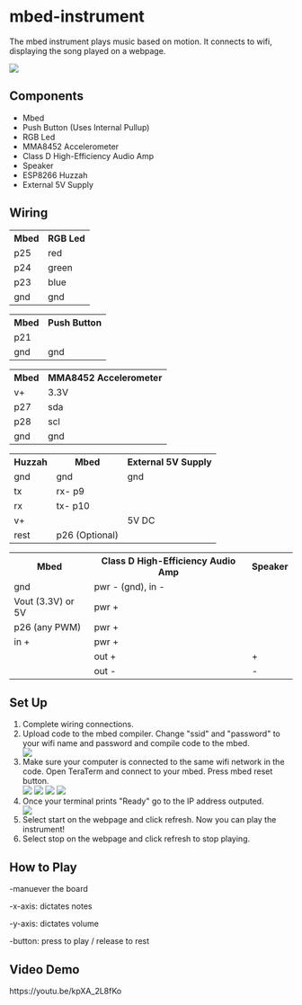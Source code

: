 <h1>mbed-instrument</h1>

<p>The mbed instrument plays music based on motion. It connects to wifi, displaying the song played on a webpage. </p>

<img src= "https://github.gatech.edu/storage/user/20775/files/572f57d0-301e-480f-99d9-6740fc22419a" />

<h2>Components</h2>
<ul>
  <li>Mbed</li>
  <li>Push Button (Uses Internal Pullup)</li>
  <li>RGB Led</li>
  <li>MMA8452 Accelerometer</li>
  <li>Class D High-Efficiency Audio Amp</li>
  <li>Speaker</li>
  <li>ESP8266 Huzzah</li>
  <li>External 5V Supply</li>
</ul>

<h2>Wiring</h2>

<table>
  <tr>
    <th>Mbed</th>
    <th>RGB Led</th>
  </tr>
  <tr>
    <td>p25</td>
    <td>red</td>
  </tr>
  <tr>
    <td>p24</td>
    <td>green</td>
  </tr>
  <tr>
    <td>p23</td>
    <td>blue</td>
  </tr>
  <tr>
    <td>gnd</td>
    <td>gnd</td>
  </tr>
</table>

<table>
  <tr>
    <th>Mbed</th>
    <th>Push Button</th>
  </tr>
  <tr>
    <td>p21</td>
    <td></td>
  </tr>
  <tr>
    <td>gnd</td>
    <td>gnd</td>
  </tr>
</table>

<table>
  <tr>
    <th>Mbed</th>
    <th>MMA8452 Accelerometer</th>
  </tr>
  <tr>
    <td>v+</td>
    <td>3.3V</td>
  </tr>
  <tr>
    <td>p27</td>
    <td>sda</td>
  </tr>
  <tr>
    <td>p28</td>
    <td>scl</td>
  </tr>
  <tr>
    <td>gnd</td>
    <td>gnd</td>
  </tr>
</table>

<table>
  <tr>
    <th>Huzzah</th>
    <th>Mbed</th>
    <th>External 5V Supply</th>
  </tr>
  <tr>
    <td>gnd</td>
    <td>gnd</td>
    <td>gnd</td>
  </tr>
  <tr>
    <td>tx</td>
    <td>rx- p9</td>
    <td></td>
  </tr>
  <tr>
    <td>rx</td>
    <td>tx- p10</td>
    <td></td>
  </tr>
    <tr>
    <td>v+</td>
    <td></td>
    <td>5V DC</td>
  </tr>
    <tr>
    <td>rest</td>
    <td>p26 (Optional)</td>
    <td></td>
  </tr>
</table>

<table>
  <tr>
    <th>Mbed</th>
    <th>Class D High-Efficiency Audio Amp</th>
    <th>Speaker</th>
  </tr>
  <tr>
    <td>gnd</td>
    <td>pwr - (gnd), in -</td>
    <td></td>
  </tr>
  <tr>
    <td>Vout (3.3V) or 5V</td>
    <td>pwr +</td>
    <td></td>
  </tr>
    <tr>
    <td>p26 (any PWM)</td>
    <td>pwr +</td>
    <td></td>
  </tr>
    <tr>
    <td>in +</td>
    <td>pwr +</td>
    <td></td>
  </tr>
    <tr>
    <td></td>
    <td>out +</td>
    <td>+</td>
  </tr>
    </tr>
    <tr>
    <td></td>
    <td>	out -</td>
    <td>-</td>
  </tr>
</table>

<h2>Set Up</h2>
<ol>
  <li>Complete wiring connections.</li>
  <li>Upload code to the mbed compiler. Change "ssid" and "password" to your wifi name and password and compile code to the mbed.</li>
  <img src="https://github.gatech.edu/storage/user/20775/files/e191742f-7de6-4452-bab9-6ea9a929b0f0" />
  <li>Make sure your computer is connected to the same wifi network in the code. Open TeraTerm and connect to your mbed. Press mbed reset button.</li>
  <img src="https://github.gatech.edu/storage/user/20984/files/baa75624-a21d-4d0c-b9bd-4eae42bca201">
  <img src="https://github.gatech.edu/storage/user/20984/files/04ef696f-6e20-4f89-9d34-3680965225ac">
  <img src="https://github.gatech.edu/storage/user/20984/files/5cab3885-3dd8-4c32-91a3-49c6715b0c05">
  <img src="https://github.gatech.edu/storage/user/20984/files/d71921ff-f4f9-4d0f-8014-a848250821c2">
  <li>Once your terminal prints "Ready" go to the IP address outputed. </li>
  <img src="https://github.gatech.edu/storage/user/20775/files/e579036b-d6d4-40c4-adfb-c7b530fd235b" />
  <li>Select start on the webpage and click refresh. Now you can play the instrument!</li>
  <li>Select stop on the webpage and click refresh to stop playing.</li>
</ol>


<h2>How to Play</h2>
<p>-manuever the board </p>
<p>-x-axis: dictates notes</p>
<p>-y-axis: dictates volume</p>
<p>-button: press to play / release to rest</p>

<h2>Video Demo</h2>
https://youtu.be/kpXA_2L8fKo


